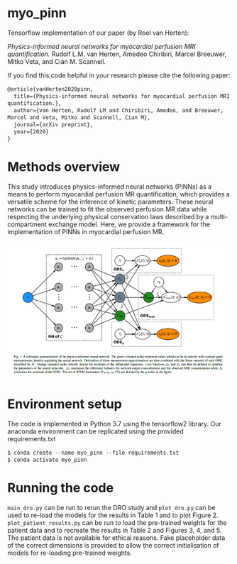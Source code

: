 # myo_pinn
Tensorflow implementation of our paper (by Roel van Herten):

*Physics-informed neural networks for myocardial perfusion MRI quantification.* Rudolf L.M. van Herten, Amedeo Chiribiri, Marcel Breeuwer, Mitko Veta, and Cian M. Scannell.

If you find this code helpful in your research please cite the following paper:
```
@article{vanHerten2020pinn,
  title={Physics-informed neural networks for myocardial perfusion MRI quantification.},
  author={van Herten, Rudolf LM and Chiribiri, Amedeo, and Breeuwer, Marcel and Veta, Mitko and Scannell, Cian M},
  journal={arXiv preprint},
  year={2020}
}
```

# Methods overview 
This study introduces physics-informed neural networks (PINNs) as a means to perform myocardial perfusion MR quantification, which provides a versatile scheme for the inference of kinetic parameters. These neural networks can be trained to fit the observed perfusion MR data while respecting the underlying physical conservation laws described by a multi-compartment exchange model. Here, we provide a framework for the implementation of PINNs in myocardial perfusion MR.

![Methods overview](PINN_v4.png)

# Environment setup
The code is implemented in Python 3.7 using the tensorflow2 library. Our anaconda environment can be replicated using the provided requirements.txt
```  
$ conda create --name myo_pinn --file requirements.txt
$ conda activate myo_pinn
```

# Running the code
`main_dro.py` can be run to rerun the DRO study and `plot_dro.py` can be used to re-load the models for the results in Table 1 and to plot Figure 2. `plot_patient_results.py` can be run to load the pre-trained weights for the patient data and to recreate the results in Table 2 and Figures 3, 4, and 5. The patient data is not available for ethical reasons. Fake placeholder data of the correct dimensions is provided to allow the correct initialisation of models for re-loading pre-trained weights.